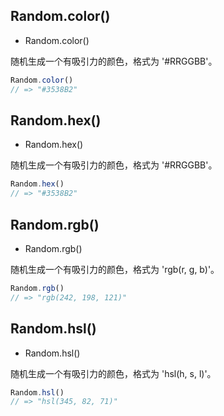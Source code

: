 <!-- ### Color -->

## Random.color()

* Random.color()

随机生成一个有吸引力的颜色，格式为 '#RRGGBB'。

<!-- **使用示例**如下所示： -->

```js
Random.color()
// => "#3538B2"
```

## Random.hex()

* Random.hex()

随机生成一个有吸引力的颜色，格式为 '#RRGGBB'。

<!-- **使用示例**如下所示： -->

```js
Random.hex()
// => "#3538B2"
```

## Random.rgb()

* Random.rgb()

随机生成一个有吸引力的颜色，格式为 'rgb(r, g, b)'。

<!-- **使用示例**如下所示： -->

```js
Random.rgb()
// => "rgb(242, 198, 121)"
```

## Random.hsl()

* Random.hsl()

随机生成一个有吸引力的颜色，格式为 'hsl(h, s, l)'。

<!-- **使用示例**如下所示： -->

```js
Random.hsl()
// => "hsl(345, 82, 71)"
```

<!-- 下面是一些随机生成的颜色：

<button id="genColor" type="button" class="btn btn-default">重新生成一批</button>

<div id="color100" class="color_100"></div>
<style type="text/css">
    .circle {
        display: inline-block;
        width: 5em;
        height: 5em;
        border-radius: 50%;
        margin: 0 1em 1em 0;
        line-height: 5em;
        vertical-align: middle;
        text-align: center;
        color: #FFF;
    }
</style>
<script>
    $(function(){
        $('#genColor').on('click', function(event){
            var container = $('#color100').empty()
            var color
            for (var i = 0; i < 35; i++) {
                color = Random.color()
                $('<span class="circle"></span>')
                    .css('background-color', color)
                    .appendTo(container)
            }      
        }).trigger('click')
    })
</script>
 -->